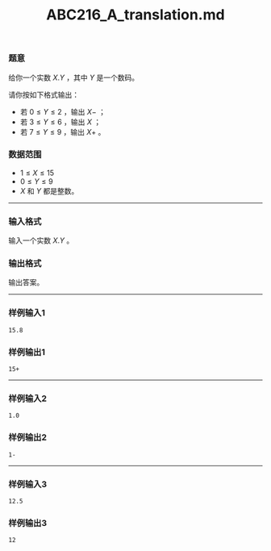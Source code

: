 ﻿---
title: "ABC216_A_translation.md"
tags: []
author: ""
created: ""
---

### 题意

给你一个实数 $X.Y$ ，其中 $Y$ 是一个数码。

请你按如下格式输出：

- 若 $0 \le Y \le 2$ ，输出 $X-$ ；
- 若 $3 \le Y \le 6$ ，输出 $X$ ；
- 若 $7 \le Y \le 9$ ，输出 $X+$ 。

### 数据范围

- $1 \le X \le 15$
- $0 \le Y \le 9$
- $X$ 和 $Y$ 都是整数。

---

### 输入格式

输入一个实数 $X.Y$ 。

### 输出格式

输出答案。

---

### 样例输入1

```
15.8
```



### 样例输出1

```
15+
```



---

### 样例输入2

```
1.0
```



### 样例输出2

```
1-
```



---

### 样例输入3

```
12.5
```



### 样例输出3

```
12
```


